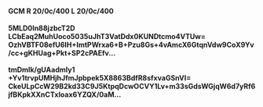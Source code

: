#### GCM R 20/0c/400 L 20/0c/400
**5MLD0In88jzbcT2D**<br/>**LCbEaq2MuhUoco5035uJhT3VatDdx0KUNDtcmo4VTUw=**<br/>**OzhVBTF08efU6IH+ImtPWrxa6+B+Pzu8Gs+4vAmcX6GtqnVdw9CoX9Yv/cc+gKHUag+Pkt+SP2cPAEfv...**<br/><br/>
**tmDmIk/gUAadmly1**<br/>**+Yv1trvpUMHjhJfmJpbpek5X8863BdfR8sfxvaGSnVI=**<br/>**CkeULpCcW29B2kd33C9J5KtpqDcwOCVY1Lv+m33sGdsWGjqW6d7yRf6jfBKpkXXnCTxIoax6YZQX/0aM...**